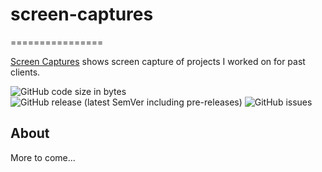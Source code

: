 # screen-captures
================

[Screen Captures](https://coreybailey07.github.io/screen-captures) shows screen capture of projects I worked on for past clients.

![GitHub code size in bytes](https://img.shields.io/github/languages/code-size/coreybailey07/screen-captures)
![GitHub release (latest SemVer including pre-releases)](https://img.shields.io/github/v/release/coreybailey07/screen-captures?include_prereleases)
![GitHub issues](https://img.shields.io/github/issues/coreybailey07/screen-captures)

## About

More to come...